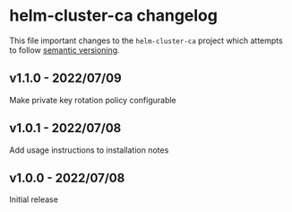 # helm-cluster-ca changelog

This file important changes to the `helm-cluster-ca` project which attempts to
follow [semantic versioning](https://semver.org).

## v1.1.0 - 2022/07/09

Make private key rotation policy configurable

## v1.0.1 - 2022/07/08

Add usage instructions to installation notes

## v1.0.0 - 2022/07/08

Initial release
